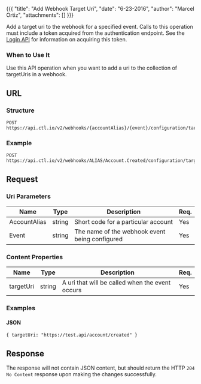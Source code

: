 {{{
  "title": "Add Webhook Target Uri",
  "date": "6-23-2016",
  "author": "Marcel Ortiz",
  "attachments": []
}}}

Add a target uri to the webhook for a specified event. Calls to this operation must include a token acquired from the authentication endpoint. See the [Login API](../Authentication/login.md) for information on acquiring this token.

### When to Use It

Use this API operation when you want to add a uri to the collection of targetUris in a webhook.

## URL

### Structure

    POST https://api.ctl.io/v2/webhooks/{accountAlias}/{event}/configuration/targetUris

### Example  
    POST https://api.ctl.io/v2/webhooks/ALIAS/Account.Created/configuration/targetUris

## Request

### Uri Parameters

| Name | Type | Description | Req. |
| --- | --- | --- | --- |
| AccountAlias | string | Short code for a particular account | Yes |
| Event | string | The name of the webhook event being configured | Yes |

### Content Properties

| Name | Type | Description | Req. |
| --- | --- | --- | --- |
| targetUri | string | A uri that will be called when the event occurs | Yes |

### Examples

#### JSON
    { targetUri: "https://test.api/account/created" }

## Response

The response will not contain JSON content, but should return the HTTP `204 No Content` response upon making the changes successfully.
